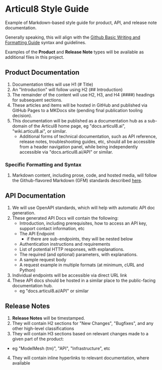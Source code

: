 # Articul8 Style Guide
Example of Markdown-based style guide for product, API, and release note documentation. 

Generally speaking, this will align with the [Github Basic Writing and Formatting Guide](https://docs.github.com/en/get-started/writing-on-github/getting-started-with-writing-and-formatting-on-github/basic-writing-and-formatting-syntax) syntax and guidelines.

Examples of the **Product** and **Release Note** types will be available as additional files in this project.

## Product Documentation

1. Documentation titles will use H1 (# Title)
2. An "Introduction" will follow using H2 (## Introduction)
3. The remainder of the content will use H2, H3, and H4 (####) headings for subsequent sections.
4. These articles and items will be hosted in GitHub and published via GitHub Pages to a MKDocs site (pending final publication tooling decision).
5. This documentation will be published as a documentation hub as a sub-domain of the Articul8 home page, eg "docs.articul8.ai", "wiki.articul8.ai", or similar.
   - Additional forms of technical documentation, such as API reference, release notes, troubleshooting guides, etc, should all be accessible from a header navigation panel, while being independently accessible via "docs.articul8.ai/API" or similar. 

### Specific Formatting and Syntax

1. Markdown content, including prose, code, and hosted media, will follow the Github-flavored Markdown (GFM) standards described [here](https://docs.github.com/en/get-started/writing-on-github/getting-started-with-writing-and-formatting-on-github/basic-writing-and-formatting-syntax).

## API Documentation

1. We will use OpenAPI standards, which will help with automatic API doc generation.
2. These generated API Docs will contain the following:
   - Introduction, including prerequisites, how to access an API key, support contact information, etc
   - The API Endpoint
       - if there are sub-endpoints, they will be nested below
   - Authentication instructions and requirements
   - List of potential HTTP responses, with explanations.
   - The required (and optional) parameters, with explanations. 
   - A sample request body
   - A request example in multiple formats (at minimum, cURL and Python)
3. Individual endpoints will be accessible via direct URL link
4. These API docs should be hosted in a similar place to the public-facing documentation hub.
   - eg "docs.articul8.ai/API" or similar

## Release Notes

1. **Release Notes** will be timestamped.
2. They will contain H2 sections for "New Changes", "Bugfixes", and any other high-level classifications
3. They will contain H3 sections based on relevant changes made to a given part of the product:
  - eg "ModelMesh (tm)", "API", "Infrastructure", etc
4. They will contain inline hyperlinks to relevant documentation, where available
